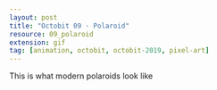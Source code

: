 ```yaml
---
layout: post
title: "Octobit 09 · Polaroid"
resource: 09_polaroid
extension: gif
tag: [animation, octobit, octobit-2019, pixel-art]
---
```

This is what modern polaroids look like